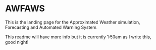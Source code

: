 # AWFAWS
This is the landing page for the Approximated Weather simulation, Forecasting and Automated Warning System.

This readme will have more info but it is currently 1:50am as I write this, good night!
